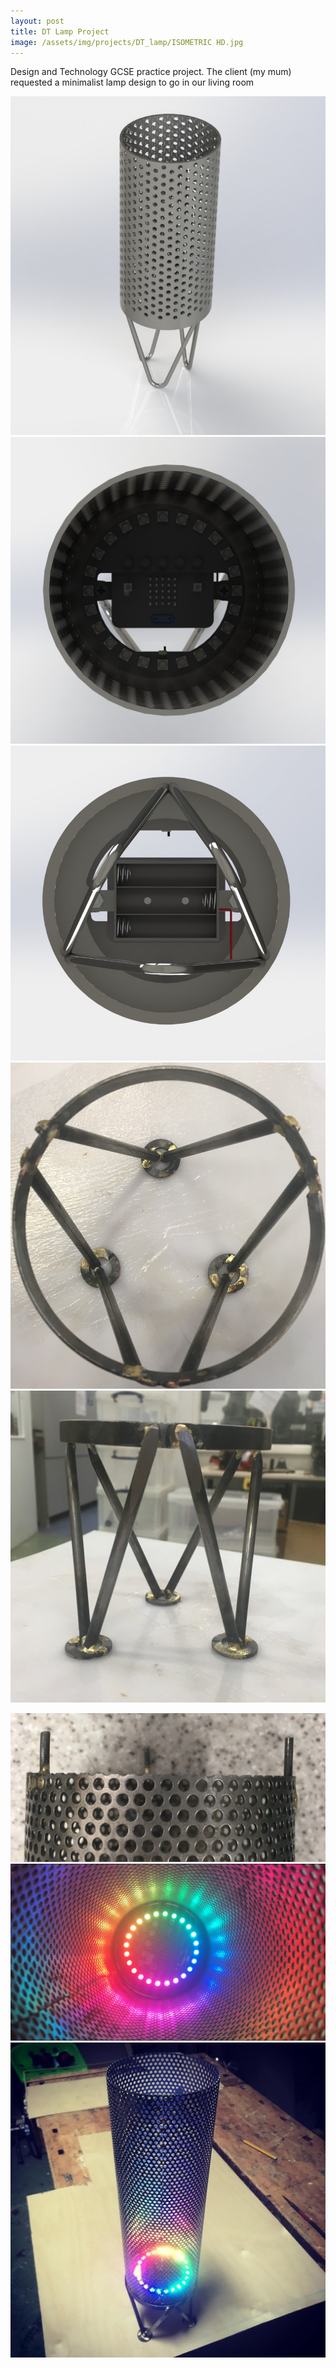 ```yaml
---
layout: post
title: DT Lamp Project
image: /assets/img/projects/DT_lamp/ISOMETRIC HD.jpg
---
```


Design and Technology GCSE practice project.
The client (my mum) requested a minimalist lamp design to go in our living room 

<!--more-->


![](/assets/img/projects/DT_lamp/ISOMETRIC%20HD.JPG)
![](/assets/img/projects/DT_lamp/TOP%20HD.JPG)
![](/assets/img/projects/DT_lamp/BOTTOM%20HD.JPG)
![](/assets/img/projects/DT_lamp/top_frame.JPG)
![](/assets/img/projects/DT_lamp/front_frame.JPG)

![](/assets/img/projects/DT_lamp/top_connector.jpg)
![](/assets/img/projects/DT_lamp/rgb.PNG)
![](/assets/img/projects/DT_lamp/lit.jpg)




